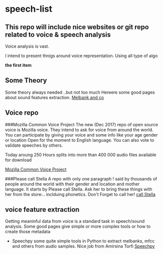 # speech-list

## This  repo will include nice websites or git repo related to voice & speech analysis

Voice analysis is vast.

I intend to present thnigs around voice representation. Using all type of algo

**the first item**

## Some Theory
Some theory always needed ..but not too much
Hereere some good pages about sound features extraction.
[Melbank and co](http://practicalcryptography.com/miscellaneous/machine-learning/guide-mel-frequency-cepstral-coefficients-mfccs/)



## Voice repo

###Mozilla Common  Voice Project
The new (Dec 2017) repo of open source voice is Mozilla voice. They intend to ask for voice from 
around the world. You can participate by giving your voice and some info like your age gender or location
Open for the moment to English language.
You can also vote to validate speeches by others. 

Today aroung 250 Hours splits into more than 400 000 audio files available for download

[Mozilla Common  Voice Project](https://voice.mozilla.org/)

###Please call Stella
A repo with only one paragraph ! said by thousands of people around the world with their gender and location and mother language.
It starts by Please call Stella. Ask her to bring these things with her from the store:..
inclduing phonetics.  Don't Forget to call her!
[call Stella](http://accent.gmu.edu/)


## voice feature extraction

Getting meaninful data from voice is a standard task in speech/sound analysis. Some good pages give simple or more complex tools or how to create those metadata
 
- Speechpy
some quite simple tools in Python to extract melbanks, mfcc and others from audio samples.
Nice job from Amirsina Torfi
[Speechpy](https://github.com/astorfi/speechpy) 